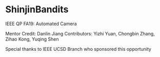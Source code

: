 # ShinjinBandits
IEEE QP FA19: Automated Camera

Mentor Credit: Danlin Jiang
Contributors: Yizhi Yuan, Chongbin Zhang, Zihao Kong, Yuqing Shen

Special thanks to IEEE UCSD Branch who sponsored this opportunity
